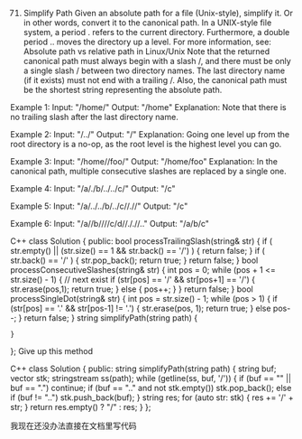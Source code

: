 71. Simplify Path
Given an absolute path for a file (Unix-style), simplify it. Or in other words, convert it to the canonical path.
In a UNIX-style file system, a period . refers to the current directory. Furthermore, a double period .. moves the directory up a level. For more information, see: Absolute path vs relative path in Linux/Unix
Note that the returned canonical path must always begin with a slash /, and there must be only a single slash / between two directory names. The last directory name (if it exists) must not end with a trailing /. Also, the canonical path must be the shortest string representing the absolute path.
 
Example 1:
Input: "/home/"
Output: "/home"
Explanation: Note that there is no trailing slash after the last directory name.

Example 2:
Input: "/../"
Output: "/"
Explanation: Going one level up from the root directory is a no-op, as the root level is the highest level you can go.

Example 3:
Input: "/home//foo/"
Output: "/home/foo"
Explanation: In the canonical path, multiple consecutive slashes are replaced by a single one.

Example 4:
Input: "/a/./b/../../c/"
Output: "/c"

Example 5:
Input: "/a/../../b/../c//.//"
Output: "/c"

Example 6:
Input: "/a//b////c/d//././/.."
Output: "/a/b/c"

C++
class Solution {
public:
    bool processTrailingSlash(string& str) {
        if ( str.empty() || (str.size() == 1 && str.back() == '/') ) {
            return false;
        }
        if ( str.back() == '/' ) {
            str.pop_back();
            return true;
        }
        return false;
    }
    bool processConsecutiveSlashes(string& str) {
        int pos = 0;
        while (pos + 1 <= str.size() - 1) { // next exist
            if (str[pos] == '/' && str[pos+1] == '/') {
                str.erase(pos,1);
                return true;
            } else {
                pos++;
            }
        }
        return false;
    }
    bool processSingleDot(string& str) {
        int pos = str.size() - 1;
        while (pos > 1) {
            if (str[pos] == '.' && str[pos-1] != '.') {
                str.erase(pos, 1);
                return true;
            } else pos--;
        }
        return false;
    }
    string simplifyPath(string path) {
       
    }
};
Give up this method

C++
class Solution {
public:
    string simplifyPath(string path) {
        string buf;
        vector<string> stk;
        stringstream ss(path);
        while (getline(ss, buf, '/')) {
            if (buf == "" || buf == ".") continue;
            if (buf == ".." and not stk.empty()) stk.pop_back();
            else if (buf != "..") stk.push_back(buf);
        }
        string res;
        for (auto str: stk) {
            res += '/' + str;
        }
        return res.empty() ? "/" : res;
    }
};

我现在还没办法直接在文档里写代码
